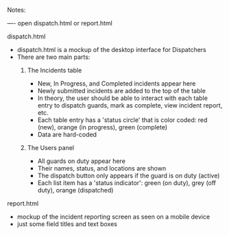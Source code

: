 Notes:

—- open dispatch.html or report.html

dispatch.html
- dispatch.html is a mockup of the desktop interface for Dispatchers
- There are two main parts: 
	1. The Incidents table
		- New, In Progress, and Completed incidents appear here
		- Newly submitted incidents are added to the top of the table
		- In theory, the user should be able to interact with each table entry to dispatch guards, mark as complete, view incident report, etc.
		- Each table entry has a 'status circle' that  is color coded: red (new), orange (in progress), green (complete)
		- Data are hard-coded

	2. The Users panel
		- All guards on duty appear here
		- Their names, status, and locations are shown
		- The dispatch button only appears if the guard is on duty (active)
		- Each list item has a 'status indicator': green (on duty), grey (off duty), orange (dispatched)

report.html
- mockup of the incident reporting screen as seen on a mobile device
- just some field titles and text boxes


